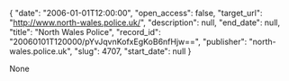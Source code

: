 {
  "date": "2006-01-01T12:00:00", 
  "open_access": false, 
  "target_url": "http://www.north-wales.police.uk/", 
  "description": null, 
  "end_date": null, 
  "title": "North Wales Police", 
  "record_id": "20060101T120000/pYvJqvnKofxEgKoB6nfHjw==", 
  "publisher": "north-wales.police.uk", 
  "slug": 4707, 
  "start_date": null
}

None